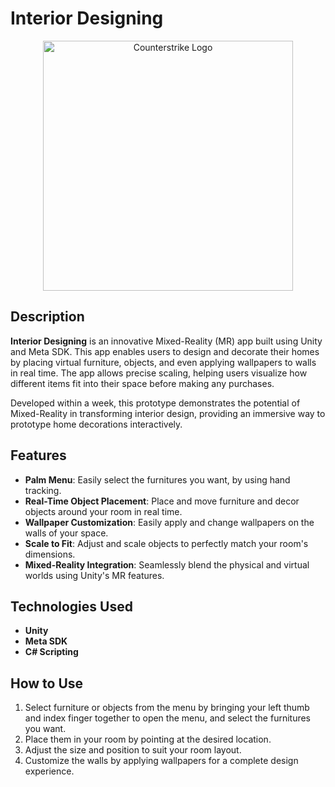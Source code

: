 # Interior Designing

<div align="center">
<img src="https://drive.google.com/uc?export=view&id=1TbKR9y5s2IK7JjvM9VKrNxdNAvquUDf1" alt="Counterstrike Logo" width="400"/>
</div>

## Description

**Interior Designing** is an innovative Mixed-Reality (MR) app built using Unity and Meta SDK. This app enables users to design and decorate their homes by placing virtual furniture, objects, and even applying wallpapers to walls in real time. The app allows precise scaling, helping users visualize how different items fit into their space before making any purchases. 

Developed within a week, this prototype demonstrates the potential of Mixed-Reality in transforming interior design, providing an immersive way to prototype home decorations interactively.

## Features
- **Palm Menu**: Easily select the furnitures you want, by using hand tracking.
- **Real-Time Object Placement**: Place and move furniture and decor objects around your room in real time.
- **Wallpaper Customization**: Easily apply and change wallpapers on the walls of your space.
- **Scale to Fit**: Adjust and scale objects to perfectly match your room's dimensions.
- **Mixed-Reality Integration**: Seamlessly blend the physical and virtual worlds using Unity's MR features.

## Technologies Used

- **Unity**
- **Meta SDK**
- **C# Scripting**

## How to Use

1. Select furniture or objects from the menu by bringing your left thumb and index finger together to open the menu, and select the furnitures you want.
2. Place them in your room by pointing at the desired location.
3. Adjust the size and position to suit your room layout.
4. Customize the walls by applying wallpapers for a complete design experience.
